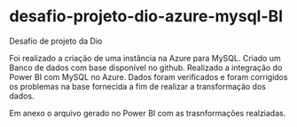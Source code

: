 # desafio-projeto-dio-azure-mysql-BI
Desafio de projeto da Dio

Foi realizado a criação de uma instância na Azure para MySQL. Criado um Banco de dados com base disponível no github. Realizado a integração do Power BI com MySQL no Azure.
Dados foram verificados e foram corrigidos os problemas na base fornecida a fim de realizar a transformação dos dados.


Em anexo o arquivo gerado no Power BI com as trasnformações realziadas. 
